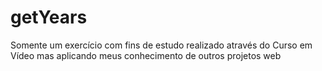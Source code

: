 # getYears
 Somente um exercício com fins de estudo realizado através do Curso em Vídeo mas aplicando meus conhecimento de outros projetos web
